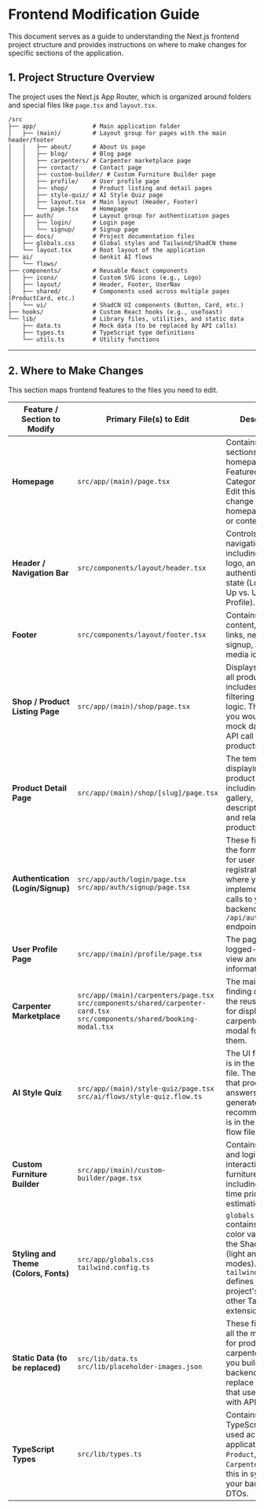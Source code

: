 # Frontend Modification Guide

This document serves as a guide to understanding the Next.js frontend project structure and provides instructions on where to make changes for specific sections of the application.

## 1. Project Structure Overview

The project uses the Next.js App Router, which is organized around folders and special files like `page.tsx` and `layout.tsx`.

```
/src
├── app/                # Main application folder
│   ├── (main)/         # Layout group for pages with the main header/footer
│   │   ├── about/      # About Us page
│   │   ├── blog/       # Blog page
│   │   ├── carpenters/ # Carpenter marketplace page
│   │   ├── contact/    # Contact page
│   │   ├── custom-builder/ # Custom Furniture Builder page
│   │   ├── profile/    # User profile page
│   │   ├── shop/       # Product listing and detail pages
│   │   ├── style-quiz/ # AI Style Quiz page
│   │   ├── layout.tsx  # Main layout (Header, Footer)
│   │   └── page.tsx    # Homepage
│   ├── auth/           # Layout group for authentication pages
│   │   ├── login/      # Login page
│   │   └── signup/     # Signup page
│   ├── docs/           # Project documentation files
│   ├── globals.css     # Global styles and Tailwind/ShadCN theme
│   └── layout.tsx      # Root layout of the application
├── ai/                 # Genkit AI flows
│   └── flows/
├── components/         # Reusable React components
│   ├── icons/          # Custom SVG icons (e.g., Logo)
│   ├── layout/         # Header, Footer, UserNav
│   ├── shared/         # Components used across multiple pages (ProductCard, etc.)
│   └── ui/             # ShadCN UI components (Button, Card, etc.)
├── hooks/              # Custom React hooks (e.g., useToast)
└── lib/                # Library files, utilities, and static data
    ├── data.ts         # Mock data (to be replaced by API calls)
    ├── types.ts        # TypeScript type definitions
    └── utils.ts        # Utility functions
```

---

## 2. Where to Make Changes

This section maps frontend features to the files you need to edit.

| Feature / Section to Modify               | Primary File(s) to Edit                                                                                                                                                                                                                               | Description                                                                                                                                                             |
|-------------------------------------------|-------------------------------------------------------------------------------------------------------------------------------------------------------------------------------------------------------------------------------------------------------|-------------------------------------------------------------------------------------------------------------------------------------------------------------------------|
| **Homepage**                              | `src/app/(main)/page.tsx`                                                                                                                                                                                                                             | Contains all sections of the homepage: Hero, Featured Products, Categories, etc. Edit this file to change the homepage layout or content.                               |
| **Header / Navigation Bar**               | `src/components/layout/header.tsx`                                                                                                                                                                                                                    | Controls the main navigation bar, including links, logo, and the user authentication state (Login/Sign Up vs. User Profile).                                            |
| **Footer**                                | `src/components/layout/footer.tsx`                                                                                                                                                                                                                    | Contains all footer content, including links, newsletter signup, and social media icons.                                                                              |
| **Shop / Product Listing Page**           | `src/app/(main)/shop/page.tsx`                                                                                                                                                                                                                        | Displays the grid of all products and includes the filtering sidebar logic. This is where you would replace mock data with an API call to fetch all products.          |
| **Product Detail Page**                   | `src/app/(main)/shop/[slug]/page.tsx`                                                                                                                                                                                                                 | The template for displaying a single product's details, including its image gallery, description, price, and related products.                                        |
| **Authentication (Login/Signup)**         | `src/app/auth/login/page.tsx`<br/>`src/app/auth/signup/page.tsx`                                                                                                                                                                                      | These files contain the forms and logic for user login and registration. This is where you would implement API calls to your backend's `/api/auth` endpoints.         |
| **User Profile Page**                     | `src/app/(main)/profile/page.tsx`                                                                                                                                                                                                                     | The page where a logged-in user can view and edit their information.                                                                                                    |
| **Carpenter Marketplace**                 | `src/app/(main)/carpenters/page.tsx`<br/>`src/components/shared/carpenter-card.tsx`<br/>`src/components/shared/booking-modal.tsx`                                                                                                                        | The main page for finding carpenters, the reusable card for displaying each carpenter, and the modal for booking them.                                                  |
| **AI Style Quiz**                         | `src/app/(main)/style-quiz/page.tsx`<br/>`src/ai/flows/style-quiz.flow.ts`                                                                                                                                                                              | The UI for the quiz is in the `page.tsx` file. The AI logic that processes the answers and generates recommendations is in the Genkit flow file.                      |
| **Custom Furniture Builder**              | `src/app/(main)/custom-builder/page.tsx`                                                                                                                                                                                                              | Contains the UI and logic for the interactive furniture builder, including the real-time price estimation.                                                            |
| **Styling and Theme (Colors, Fonts)**     | `src/app/globals.css`<br/>`tailwind.config.ts`                                                                                                                                                                                                         | `globals.css` contains the HSL color variables for the ShadCN theme (light and dark modes). `tailwind.config.ts` defines the project's fonts and other Tailwind extensions. |
| **Static Data (to be replaced)**          | `src/lib/data.ts`<br/>`src/lib/placeholder-images.json`                                                                                                                                                                                                | These files contain all the mock data for products, carpenters, etc. As you build your backend, you will replace the logic that uses this data with API calls.            |
| **TypeScript Types**                      | `src/lib/types.ts`                                                                                                                                                                                                                                    | Contains all shared TypeScript types used across the application (e.g., `Product`, `Carpenter`). Keep this in sync with your backend DTOs.                               |
